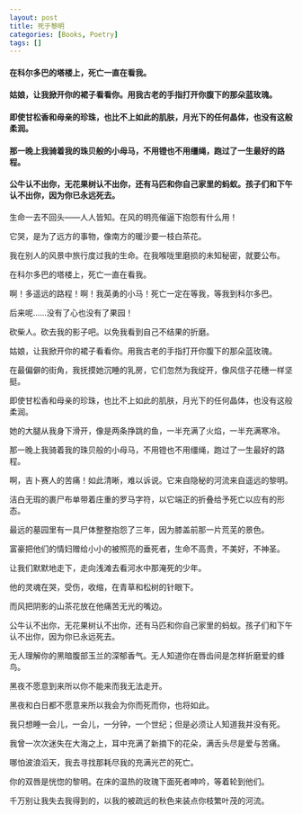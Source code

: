 ```yaml
---
layout: post
title: 死于黎明
categories: [Books, Poetry]
tags: []
---
```

#### 在科尔多巴的塔楼上，死亡一直在看我。      
#### 姑娘，让我掀开你的裙子看看你。用我古老的手指打开你腹下的那朵蓝玫瑰。            
#### 即使甘松香和母亲的珍珠，也比不上如此的肌肤，月光下的任何晶体，也没有这般柔润。        
#### 那一晚上我骑着我的珠贝般的小母马，不用镫也不用缰绳，跑过了一生最好的路程。          
#### 公牛认不出你，无花果树认不出你，还有马匹和你自己家里的蚂蚁。孩子们和下午认不出你，因为你已永远死去。             
<!-- more -->
生命一去不回头——人人皆知。在风的明亮催逼下抱怨有什么用！               

它哭，是为了远方的事物，像南方的暖沙要一枝白茶花。               

我在别人的风景中旅行度过我的生命。在我喉咙里磨损的未知秘密，就要公布。               

在科尔多巴的塔楼上，死亡一直在看我。               

啊！多遥远的路程！啊！我英勇的小马！死亡一定在等我，等我到科尔多巴。               

后来呢……没有了心也没有了果园！               

砍柴人。砍去我的影子吧。以免我看到自己不结果的折磨。               

姑娘，让我掀开你的裙子看看你。用我古老的手指打开你腹下的那朵蓝玫瑰。               

在最偏僻的街角，我抚摸她沉睡的乳房，它们忽然为我绽开，像风信子花穗一样坚挺。               

即使甘松香和母亲的珍珠，也比不上如此的肌肤，月光下的任何晶体，也没有这般柔润。               

她的大腿从我身下滑开，像是两条挣跳的鱼，一半充满了火焰，一半充满寒冷。               

那一晚上我骑着我的珠贝般的小母马，不用镫也不用缰绳，跑过了一生最好的路程。               

啊，吉卜赛人的苦痛！如此清晰，难以诉说。它来自隐秘的河流来自遥远的黎明。               

洁白无瑕的裹尸布单带着庄重的罗马字符，以它端正的折叠给予死亡以应有的形态。               

最远的墓园里有一具尸体整整抱怨了三年，因为膝盖前那一片荒芜的景色。               

富豪把他们的情妇赠给小小的被照亮的垂死者，生命不高贵，不美好，不神圣。               

让我们默默地走下，走向浅滩去看河水中那淹死的少年。               

他的灵魂在哭，受伤，收缩，在青草和松树的针眼下。               

而风把阴影的山茶花放在他痛苦无光的嘴边。               

公牛认不出你，无花果树认不出你，还有马匹和你自己家里的蚂蚁。孩子们和下午认不出你，因为你已永远死去。                

无人理解你的黑暗腹部玉兰的深郁香气。无人知道你在唇齿间是怎样折磨爱的蜂鸟。               

黑夜不愿意到来所以你不能来而我无法走开。               

黑夜和白日都不愿意来所以我会为你而死而你，也将如此。               

我只想睡一会儿，一会儿，一分钟，一个世纪；但是必须让人知道我并没有死。               

我曾一次次迷失在大海之上，耳中充满了新摘下的花朵，满舌头尽是爱与苦痛。               

哪怕波浪滔天，我去寻找那耗尽我的充满光芒的死亡。               

你的双唇是恍惚的黎明。在床的温热的玫瑰下面死者呻吟，等着轮到他们。               

千万别让我失去我得到的，以我的被疏远的秋色来装点你枝繁叶茂的河流。               
